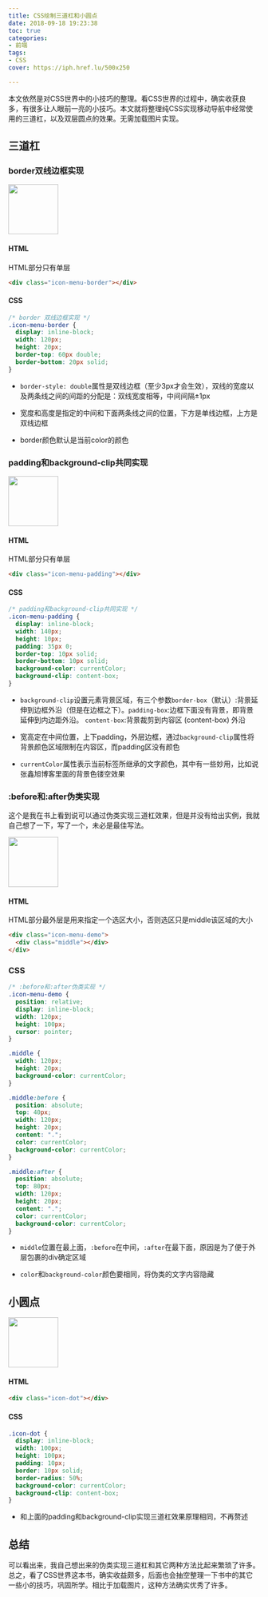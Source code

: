 ```yaml
---
title: CSS绘制三道杠和小圆点
date: 2018-09-18 19:23:38
toc: true
categories:
- 前端
tags:
- CSS
cover: https://iph.href.lu/500x250

---
```


本文依然是对CSS世界中的小技巧的整理。看CSS世界的过程中，确实收获良多，有很多让人眼前一亮的小技巧。本文就将整理纯CSS实现移动导航中经常使用的三道杠，以及双层圆点的效果。无需加载图片实现。

<!--more-->

## 三道杠

### border双线边框实现

<img src="https://file-1305436646.file.myqcloud.com/blog/2018-9-18/border-double.jpg" height="100px">

#### HTML

HTML部分只有单层

```HTML
<div class="icon-menu-border"></div>
```

#### CSS

```CSS
/* border 双线边框实现 */
.icon-menu-border {
  display: inline-block;
  width: 120px;
  height: 20px;
  border-top: 60px double;
  border-bottom: 20px solid;
}
```

* `border-style: double`属性是双线边框（至少3px才会生效），双线的宽度以及两条线之间的间距的分配是：双线宽度相等，中间间隔±1px

* 宽度和高度是指定的中间和下面两条线之间的位置，下方是单线边框，上方是双线边框

* border颜色默认是当前color的颜色

### padding和background-clip共同实现 

<img src="https://file-1305436646.file.myqcloud.com/blog/2018-9-18/clip.jpg" height="100px">

#### HTML

HTML部分只有单层

```HTML
<div class="icon-menu-padding"></div>
```

#### CSS

```CSS
/* padding和background-clip共同实现 */
.icon-menu-padding {
  display: inline-block;
  width: 140px;
  height: 10px;
  padding: 35px 0;
  border-top: 10px solid;
  border-bottom: 10px solid;
  background-color: currentColor;
  background-clip: content-box;
}
```

* `background-clip`设置元素背景区域，有三个参数`border-box`（默认）:背景延伸到边框外沿（但是在边框之下）。`padding-box`:边框下面没有背景，即背景延伸到内边距外沿。 `content-box`:背景裁剪到内容区 (content-box) 外沿

* 宽高定在中间位置，上下padding，外层边框，通过`background-clip`属性将背景颜色区域限制在内容区，而padding区没有颜色

* `currentColor`属性表示当前标签所继承的文字颜色，其中有一些妙用，比如说张鑫旭博客里面的背景色镂空效果


### :before和:after伪类实现

这个是我在书上看到说可以通过伪类实现三道杠效果，但是并没有给出实例，我就自己想了一下，写了一个，未必是最佳写法。

<img src="https://file-1305436646.file.myqcloud.com/blog/2018-9-18/before-after.jpg" height="100px">

#### HTML

HTML部分最外层是用来指定一个选区大小，否则选区只是middle该区域的大小

```HTML
<div class="icon-menu-demo">
  <div class="middle"></div>
</div>
```

### CSS

```CSS
/* :before和:after伪类实现 */
.icon-menu-demo {
  position: relative;
  display: inline-block;
  width: 120px;
  height: 100px;
  cursor: pointer;
}

.middle {
  width: 120px;
  height: 20px;
  background-color: currentColor;
}

.middle:before {
  position: absolute;
  top: 40px;
  width: 120px;
  height: 20px;
  content: ".";
  color: currentColor;
  background-color: currentColor;
}

.middle:after {
  position: absolute;
  top: 80px;
  width: 120px;
  height: 20px;
  content: ".";
  color: currentColor;
  background-color: currentColor;
}
```

* `middle`位置在最上面，`:before`在中间，`:after`在最下面，原因是为了便于外层包裹的div确定区域

* `color`和`background-color`颜色要相同，将伪类的文字内容隐藏

## 小圆点

<img src="https://file-1305436646.file.myqcloud.com/blog/2018-9-18/circle.jpg" height="100px">

#### HTML

```HTML
<div class="icon-dot"></div> 
```

#### CSS

```CSS
.icon-dot {
  display: inline-block;
  width: 100px;
  height: 100px;
  padding: 10px;
  border: 10px solid;
  border-radius: 50%;
  background-color: currentColor;
  background-clip: content-box;
}
```

* 和上面的padding和background-clip实现三道杠效果原理相同，不再赘述

## 总结

可以看出来，我自己想出来的伪类实现三道杠和其它两种方法比起来繁琐了许多。总之，看了CSS世界这本书，确实收益颇多，后面也会抽空整理一下书中的其它一些小的技巧，巩固所学。相比于加载图片，这种方法确实优秀了许多。